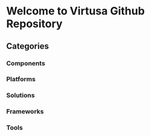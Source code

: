 # Welcome to Virtusa Github Repository

## Categories

### Components
### Platforms
### Solutions
### Frameworks
### Tools


